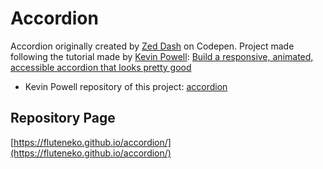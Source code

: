 # Accordion

Accordion originally created by [Zed Dash](https://codepen.io/z-/pen/OBPJKK) on Codepen.
Project made following the tutorial made by [Kevin Powell](https://www.youtube.com/@KevinPowell): [Build a responsive, animated, accessible accordion that looks pretty good](https://youtu.be/WJERnXiFFug)
- Kevin Powell repository of this project: [accordion](https://github.com/kevin-powell/accordion)



## Repository Page

[https://fluteneko.github.io/accordion/](https://fluteneko.github.io/accordion/)